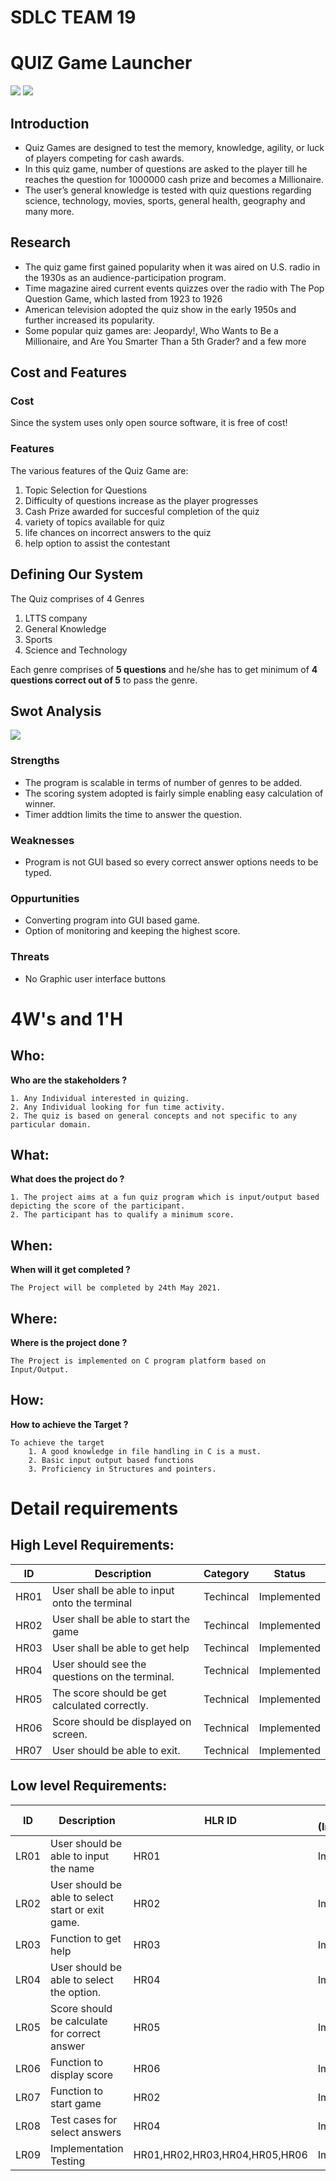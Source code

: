 # SDLC TEAM 19
# QUIZ Game Launcher

![](https://github.com/99004493-PreetPandit/SDLC_temp/blob/main/images/intro2.png)
![](https://github.com/99004493-PreetPandit/SDLC_temp/blob/main/images/intro1.png)

## Introduction
- Quiz Games are designed to test the memory, knowledge, agility, or luck of players competing for cash awards. 
- In this quiz game, number of questions are asked to the player till he reaches the question for 1000000 cash prize and becomes a Millionaire.
- The user’s general knowledge is tested with quiz questions regarding science, technology, movies, sports, general health, geography and many more.

## Research
- The quiz game first gained popularity when it was aired on U.S. radio in the 1930s as an audience-participation program.
- Time magazine aired current events quizzes over the radio with The Pop Question Game, which lasted from 1923 to 1926
- American television adopted the quiz show in the early 1950s and further increased its popularity.
- Some popular quiz games are: Jeopardy!, Who Wants to Be a Millionaire, and Are You Smarter Than a 5th Grader? and a few more

## Cost and Features
### Cost
Since the system uses only open source software, it is free of cost!
### Features
The various features of the Quiz Game are:

1. Topic Selection for Questions
2. Difficulty of questions increase as the player progresses
3. Cash Prize awarded for succesful completion of the quiz
4. variety of topics available for quiz
5. life chances on incorrect answers to the quiz
6. help option to assist the contestant


    
## Defining Our System
The Quiz comprises of 4 Genres
1. LTTS company
2. General Knowledge
3. Sports
4. Science and Technology

Each genre comprises of **5 questions** and he/she has to get minimum of **4 questions correct out of 5** to pass the genre.  
## Swot Analysis
![](https://github.com/99004493-PreetPandit/SDLC_temp/blob/main/images/swotanalysis.png)


### Strengths
* The program is scalable in terms of number of genres to be added.
* The scoring system adopted is fairly simple enabling easy calculation of winner.
*  Timer addtion limits the time to answer the question.
### Weaknesses
* Program is not GUI based so every correct answer options needs to be typed.
### Oppurtunities
* Converting program into GUI based game.
* Option of monitoring and keeping the highest score.
### Threats
* No Graphic user interface buttons

# 4W&#39;s and 1&#39;H

## Who:
**Who are the stakeholders ?**

    1. Any Individual interested in quizing.
    2. Any Individual looking for fun time activity.
    2. The quiz is based on general concepts and not specific to any particular domain. 

## What:
**What does the project do ?**

    1. The project aims at a fun quiz program which is input/output based depicting the score of the participant.
    2. The participant has to qualify a minimum score.

## When:
**When will it get completed ?**

    The Project will be completed by 24th May 2021.

## Where:
**Where is the project done ?**

    The Project is implemented on C program platform based on Input/Output.

## How:
**How to achieve the Target ?**

    To achieve the target
        1. A good knowledge in file handling in C is a must.
        2. Basic input output based functions
        3. Proficiency in Structures and pointers.

# Detail requirements
## High Level Requirements: 
| ID | Description | Category | Status | 
| ----- | ----- | ------- | ---------|
| HR01 | User shall be able to input onto the terminal| Techincal | Implemented | 
| HR02 | User shall be able to start the game | Techincal | Implemented |
| HR03 | User shall be able to get help | Techincal | Implemented |
| HR04 | User should see the questions on the terminal. | Technical | Implemented |
| HR05 | The score should be get calculated correctly. | Technical | Implemented |
| HR06 | Score should be displayed on screen. | Technical | Implemented |
| HR07 | User should be able to exit. | Technical | Implemented |




##  Low level Requirements:
| ID | Description | HLR ID | Status (Implemented/Future) |
| ------ | --------- | ------ | ----- |
| LR01 | User should be able to input the name | HR01 | Implemented |
| LR02 | User should be able to select start or exit game.| HR02 | Implemented |
| LR03 | Function to get help | HR03 | Implemented |
| LR04 | User should be able to select the option. | HR04 | Implemented |
| LR05 | Score should be calculate for correct answer | HR05 | Implemented |
| LR06 | Function to display score | HR06 | Implemented |
| LR07 | Function to start game | HR02 | Implemented |
| LR08 | Test cases for select answers   | HR04 | Implemented |
| LR09 | Implementation Testing  | HR01,HR02,HR03,HR04,HR05,HR06 | Implemented |
